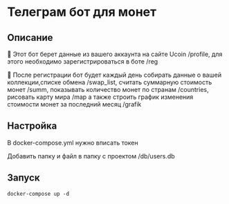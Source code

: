 # Телеграм бот для монет

## Описание 
💬 Этот бот берет данные из вашего аккаунта на сайте Ucoin 
/profile, для этого необходимо зарегистрироваться в боте /reg 
 
💬 После регистрации бот будет каждый день собирать данные о вашей коллекции,списке обмена
/swap_list, считать суммарную стоимость монет /summ, показывать количество монет по странам /countries, 
рисовать карту мира /map а также строить график изменения стоимости монет за последний месяц /grafik

## Настройка

В docker-compose.yml нужно вписать токен

Добавить папку и файл в папку с проектом
/db/users.db

## Запуск 

```shell
docker-compose up -d
```
